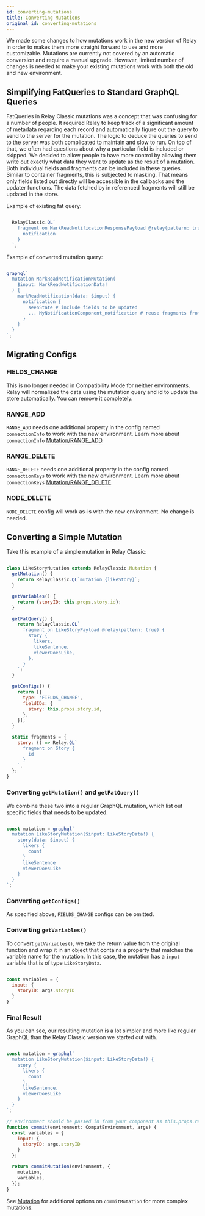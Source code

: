```yaml
---
id: converting-mutations
title: Converting Mutations
original_id: converting-mutations
---
```

We made some changes to how mutations work in the new version of Relay in order to makes them more straight forward to use and more customizable. Mutations are currently not covered by an automatic conversion and require a manual upgrade. However, limited number of changes is needed to make your existing mutations work with both the old and new environment.

## Simplifying FatQueries to Standard GraphQL Queries

FatQueries in Relay Classic mutations was a concept that was confusing for a number of people. It required Relay to keep track of a significant amount of metadata regarding each record and automatically figure out the query to send to the server for the mutation. The logic to deduce the queries to send to the server was both complicated to maintain and slow to run. On top of that, we often had questions about why a particular field is included or skipped. We decided to allow people to have more control by allowing them write out exactly what data they want to update as the result of a mutation. Both individual fields and fragments can be included in these queries. Similar to container fragments, this is subjected to masking. That means only fields listed out directly will be accessible in the callbacks and the updater functions. The data fetched by in referenced fragments will still be updated in the store.

Example of existing fat query:

```javascript

  RelayClassic.QL`
    fragment on MarkReadNotificationResponsePayload @relay(pattern: true) {
      notification
    }
  `;

```

Example of converted mutation query:

```javascript

graphql`
  mutation MarkReadNotificationMutation(
    $input: MarkReadNotificationData!
  ) {
    markReadNotification(data: $input) {
      notification {
        seenState # include fields to be updated
        ... MyNotificationComponent_notification # reuse fragments from components to be updated
      }
    }
  }
`;

```

## Migrating Configs

### FIELDS_CHANGE

This is no longer needed in Compatibility Mode for neither environments. Relay will normalized the data using the mutation query and id to update the store automatically. You can remove it completely.

### RANGE_ADD

`RANGE_ADD` needs one additional property in the config named `connectionInfo` to work with the new environment. Learn more about `connectionInfo` [Mutation/RANGE_ADD](mutations.html#range-add)

### RANGE_DELETE

`RANGE_DELETE` needs one additional property in the config named `connectionKeys` to work with the new environment. Learn more about `connectionKeys` [Mutation/RANGE_DELETE](mutations.html#range-delete)

### NODE_DELETE

`NODE_DELETE` config will work as-is with the new environment. No change is needed.

## Converting a Simple Mutation

Take this example of a simple mutation in Relay Classic:

```javascript

class LikeStoryMutation extends RelayClassic.Mutation {
  getMutation() {
    return RelayClassic.QL`mutation {likeStory}`;
  }

  getVariables() {
    return {storyID: this.props.story.id};
  }

  getFatQuery() {
    return RelayClassic.QL`
      fragment on LikeStoryPayload @relay(pattern: true) {
        story {
          likers,
          likeSentence,
          viewerDoesLike,
        },
      }
    `;
  }

  getConfigs() {
    return [{
      type: 'FIELDS_CHANGE',
      fieldIDs: {
        story: this.props.story.id,
      },
    }];
  }

  static fragments = {
    story: () => Relay.QL`
      fragment on Story {
        id
      }
    `,
  };
}

```

### Converting `getMutation()` and `getFatQuery()`

We combine these two into a regular GraphQL mutation, which list out specific fields that needs to be updated.

```javascript

const mutation = graphql`
  mutation LikeStoryMutation($input: LikeStoryData!) {
    story(data: $input) {
      likers {
        count
      }
      likeSentence
      viewerDoesLike
    }
  }
`;

```

### Converting `getConfigs()`

As specified above, `FIELDS_CHANGE` configs can be omitted.

### Converting `getVariables()`

To convert `getVariables()`, we take the return value from the original function and wrap it in an object that contains a property that matches the variable name for the mutation. In this case, the mutation has a `input` variable that is of type `LikeStoryData`.

```javascript

const variables = {
  input: {
    storyID: args.storyID
  }
}

```

### Final Result

As you can see, our resulting mutation is a lot simpler and more like regular GraphQL than the Relay Classic version we started out with.

```javascript

const mutation = graphql`
  mutation LikeStoryMutation($input: LikeStoryData!) {
    story {
      likers {
        count
      },
      likeSentence,
      viewerDoesLike
    }
  }
`;

// environment should be passed in from your component as this.props.relay.environment
function commit(environment: CompatEnvironment, args) {
  const variables = {
    input: {
      storyID: args.storyID
    }
  };

  return commitMutation(environment, {
    mutation,
    variables,
  });
}

```

See [Mutation](mutations.html) for additional options on `commitMutation` for more complex mutations.
